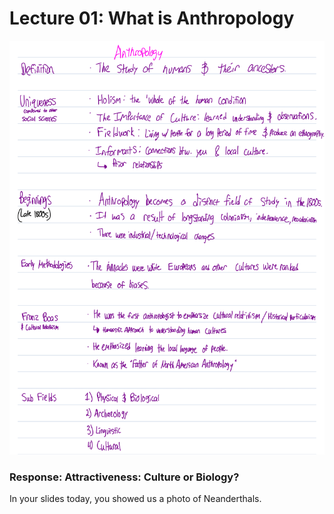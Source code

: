 # Lecture 01: What is Anthropology

![](<../../../.gitbook/assets/image (544).png>)

### Response: Attractiveness: Culture or Biology?

In your slides today, you showed us a photo of Neanderthals.
